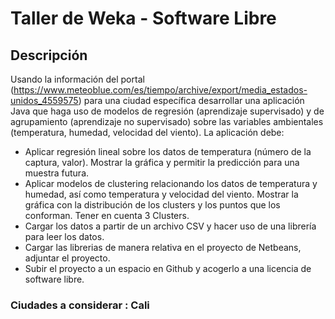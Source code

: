 # Taller de Weka - Software Libre

## Descripción
Usando la información del portal
(https://www.meteoblue.com/es/tiempo/archive/export/media_estados-unidos_4559575) para una
ciudad específica desarrollar una aplicación Java que haga uso de modelos de regresión
(aprendizaje supervisado) y de agrupamiento (aprendizaje no supervisado) sobre las variables
ambientales (temperatura, humedad, velocidad del viento). La aplicación debe:
- Aplicar regresión lineal sobre los datos de temperatura (número de la captura, valor). Mostrar la gráfica y
permitir la predicción para una muestra futura.
- Aplicar modelos de clustering relacionando los datos de temperatura y humedad, así como temperatura y
velocidad del viento. Mostrar la gráfica con la distribución de los clusters y los puntos que los conforman.
Tener en cuenta 3 Clusters.
- Cargar los datos a partir de un archivo CSV y hacer uso de una librería para leer los datos.
- Cargar las librerias de manera relativa en el proyecto de Netbeans, adjuntar el proyecto.
- Subir el proyecto a un espacio en Github y acogerlo a una licencia de software libre.
### Ciudades a considerar : **Cali**
